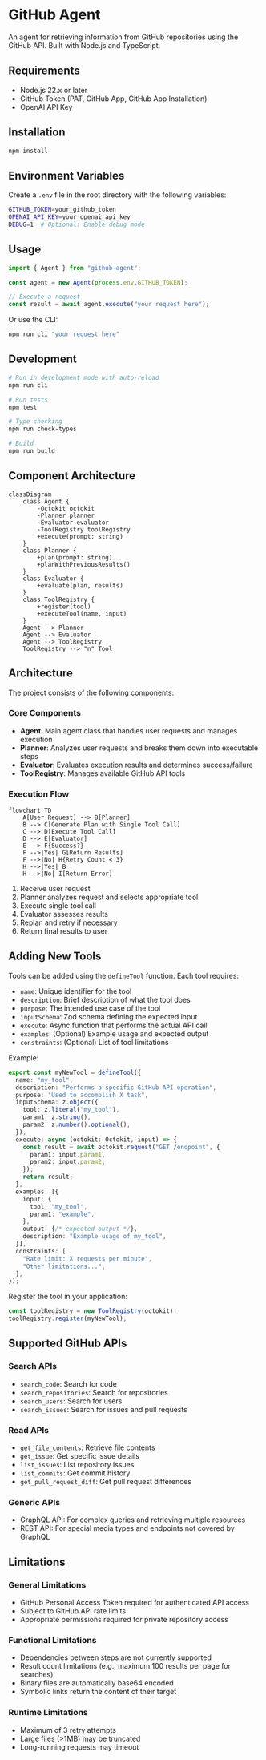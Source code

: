 # GitHub Agent

An agent for retrieving information from GitHub repositories using the GitHub
API. Built with Node.js and TypeScript.

## Requirements

- Node.js 22.x or later
- GitHub Token (PAT, GitHub App, GitHub App Installation)
- OpenAI API Key

## Installation

```bash
npm install
```

## Environment Variables

Create a `.env` file in the root directory with the following variables:

```bash
GITHUB_TOKEN=your_github_token
OPENAI_API_KEY=your_openai_api_key
DEBUG=1  # Optional: Enable debug mode
```

## Usage

```typescript
import { Agent } from "github-agent";

const agent = new Agent(process.env.GITHUB_TOKEN);

// Execute a request
const result = await agent.execute("your request here");
```

Or use the CLI:

```bash
npm run cli "your request here"
```

## Development

```bash
# Run in development mode with auto-reload
npm run cli

# Run tests
npm test

# Type checking
npm run check-types

# Build
npm run build
```

## Component Architecture

```mermaid
classDiagram
    class Agent {
        -Octokit octokit
        -Planner planner
        -Evaluator evaluator
        -ToolRegistry toolRegistry
        +execute(prompt: string)
    }
    class Planner {
        +plan(prompt: string)
        +planWithPreviousResults()
    }
    class Evaluator {
        +evaluate(plan, results)
    }
    class ToolRegistry {
        +register(tool)
        +executeTool(name, input)
    }
    Agent --> Planner
    Agent --> Evaluator
    Agent --> ToolRegistry
    ToolRegistry --> "n" Tool
```

## Architecture

The project consists of the following components:

### Core Components

- **Agent**: Main agent class that handles user requests and manages execution
- **Planner**: Analyzes user requests and breaks them down into executable steps
- **Evaluator**: Evaluates execution results and determines success/failure
- **ToolRegistry**: Manages available GitHub API tools

### Execution Flow

```mermaid
flowchart TD
    A[User Request] --> B[Planner]
    B --> C[Generate Plan with Single Tool Call]
    C --> D[Execute Tool Call]
    D --> E[Evaluator]
    E --> F{Success?}
    F -->|Yes| G[Return Results]
    F -->|No| H{Retry Count < 3}
    H -->|Yes| B
    H -->|No| I[Return Error]
```

1. Receive user request
2. Planner analyzes request and selects appropriate tool
3. Execute single tool call
4. Evaluator assesses results
5. Replan and retry if necessary
6. Return final results to user

## Adding New Tools

Tools can be added using the `defineTool` function. Each tool requires:

- `name`: Unique identifier for the tool
- `description`: Brief description of what the tool does
- `purpose`: The intended use case of the tool
- `inputSchema`: Zod schema defining the expected input
- `execute`: Async function that performs the actual API call
- `examples`: (Optional) Example usage and expected output
- `constraints`: (Optional) List of tool limitations

Example:

```typescript
export const myNewTool = defineTool({
  name: "my_tool",
  description: "Performs a specific GitHub API operation",
  purpose: "Used to accomplish X task",
  inputSchema: z.object({
    tool: z.literal("my_tool"),
    param1: z.string(),
    param2: z.number().optional(),
  }),
  execute: async (octokit: Octokit, input) => {
    const result = await octokit.request("GET /endpoint", {
      param1: input.param1,
      param2: input.param2,
    });
    return result;
  },
  examples: [{
    input: {
      tool: "my_tool",
      param1: "example",
    },
    output: {/* expected output */},
    description: "Example usage of my_tool",
  }],
  constraints: [
    "Rate limit: X requests per minute",
    "Other limitations...",
  ],
});
```

Register the tool in your application:

```typescript
const toolRegistry = new ToolRegistry(octokit);
toolRegistry.register(myNewTool);
```

## Supported GitHub APIs

### Search APIs

- `search_code`: Search for code
- `search_repositories`: Search for repositories
- `search_users`: Search for users
- `search_issues`: Search for issues and pull requests

### Read APIs

- `get_file_contents`: Retrieve file contents
- `get_issue`: Get specific issue details
- `list_issues`: List repository issues
- `list_commits`: Get commit history
- `get_pull_request_diff`: Get pull request differences

### Generic APIs

- GraphQL API: For complex queries and retrieving multiple resources
- REST API: For special media types and endpoints not covered by GraphQL

## Limitations

### General Limitations

- GitHub Personal Access Token required for authenticated API access
- Subject to GitHub API rate limits
- Appropriate permissions required for private repository access

### Functional Limitations

- Dependencies between steps are not currently supported
- Result count limitations (e.g., maximum 100 results per page for searches)
- Binary files are automatically base64 encoded
- Symbolic links return the content of their target

### Runtime Limitations

- Maximum of 3 retry attempts
- Large files (>1MB) may be truncated
- Long-running requests may timeout
